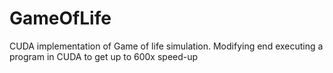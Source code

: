 # GameOfLife
CUDA implementation of Game of life simulation. Modifying end executing a program in CUDA to get up to 600x speed-up
